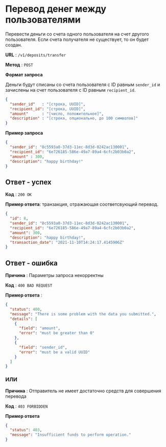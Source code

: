 # Перевод денег между пользователями

Перевести деньги со счета одного пользователя на счет другого пользователя. Если счета получателя не существует, то он 
будет создан.

**URL** : `/v1/deposits/transfer`

**Метод** : `POST`

**Формат запроса**

Деньги будут списаны со счета пользователя с ID равным `sender_id` и зачислены на счет пользователя с ID равным 
`recipient_id`.

```json
{
  "sender_id"   : "[строка, UUID]",
  "recipient_id": "[строка, UUID]",
  "amount"      : "[число, положительное]",
  "description" : "[строка, опционально, до 100 символов]"
}
```

**Пример запроса**

```json
{
  "sender_id": "8c5593a0-37d3-11ec-8d3d-0242ac130001",
  "recipient_id": "6e726185-586e-49a7-89a4-6cfc2b03b0a2",
  "amount" : 300,
  "description": "happy birthday!"
}
```

## Ответ - успех

**Код** : `200 OK`

**Пример ответа**: транзакция, отражающая соответсвующий перевод.

```json
{
  "id": 8,
  "sender_id": "8c5593a0-37d3-11ec-8d3d-0242ac130001",
  "recipient_id": "6e726185-586e-49a7-89a4-6cfc2b03b0a2",
  "amount": 300,
  "description": "happy birthday!",
  "transaction_date": "2021-11-10T14:24:17.4145906Z"
}
```

## Ответ - ошибка

**Причина** : Параметры запроса некорректны

**Код** : `400 BAD REQUEST`

**Пример ответа** :

```json
{
  "status": 400,
  "message": "There is some problem with the data you submitted.",
  "details": [
    {
      "field": "amount",
      "error": "must be greater than 0"
    },
    {
      "field": "sender_id",
      "error": "must be a valid UUID"
    }
  ]
}
```

### ИЛИ

**Причина** : Отправитель не имеет достаточно средств для совершения перевода

**Код** : `403 FORBIDDEN`

**Пример ответа**

```json
{
  "status": 403,
  "message": "Insufficient funds to perform operation."
}
```
